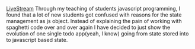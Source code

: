 [LiveStream](https://www.liveedu.tv/maxim-filimonov/RdDjn-state-management-in-js/)
Through my teaching of students javascript programming, I found that a lot of new students got confused with reasons for the state management as js object. Instead of explaining the pain of working with spaghetti code over and over again I have decided to just show the evolution of one single todo app(yeah, I know) going from state stored into to javascript based state.
